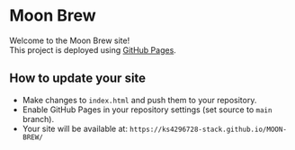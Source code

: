 # Moon Brew

Welcome to the Moon Brew site!  
This project is deployed using [GitHub Pages](https://pages.github.com/).

## How to update your site

- Make changes to `index.html` and push them to your repository.
- Enable GitHub Pages in your repository settings (set source to `main` branch).
- Your site will be available at: `https://ks4296728-stack.github.io/MOON-BREW/`
